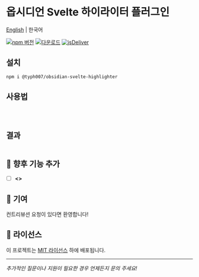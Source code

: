 # **옵시디언 Svelte 하이라이터 플러그인**

[English](https://typhoon-kim.github.io/obsidian-svelte-syntax-highlighter/) | 한국어

[![npm 버전](https://badgen.net/npm/v/@typh007/obsidian-svelte-highlighter)](https://www.npmjs.com/package/@typh007/obsidian-svelte-highlighter)
[![다운로드](https://badgen.net/npm/dt/@typh007/obsidian-svelte-highlighter)](https://www.npmjs.com/package/@typh007/obsidian-svelte-highlighter)
[![jsDeliver](https://data.jsdelivr.com/v1/package/npm/@typh007/obsidian-svelte-highlighter/badge)](https://www.jsdelivr.com/package/npm/@typh007/obsidian-svelte-highlighter)

## 설치

```bash
npm i @typh007/obsidian-svelte-highlighter
```

## 사용법

```javascript

```

```javascript

```

```javascript

```

## 결과

```javascript

```

## 🔭 향후 기능 추가

- [ ] **<>**

## 🤝 기여

컨트리뷰션 요청이 있다면 환영합니다!

## 📝 라이선스

이 프로젝트는 [MIT 라이선스](LICENSE) 하에 배포됩니다.

---

*추가적인 질문이나 지원이 필요한 경우 언제든지 문의 주세요!*
